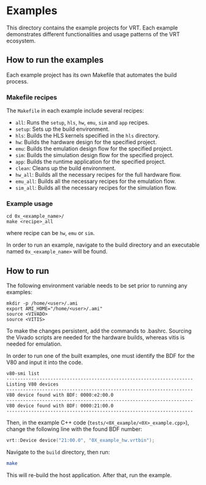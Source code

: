 # Examples

This directory contains the example projects for VRT. Each example demonstrates different functionalities and usage patterns of the VRT ecosystem.

## How to run the examples

Each example project has its own Makefile that automates the build process.

### Makefile recipes

The `Makefile` in each example include several recipes:

- `all`: Runs the `setup`, `hls`, `hw`, `emu`, `sim` and `app` recipes.
- `setup`: Sets up the build environment.
- `hls`: Builds the HLS kernels specified in the `hls` directory.
- `hw`: Builds the hardware design for the specified project.
- `emu`: Builds the emulation design flow for the specified project.
- `sim`: Builds the simulation design flow for the specified project.
- `app`: Builds the runtime application for the specified project.
- `clean`: Cleans up the build environment.
- `hw_all`: Builds all the necessary recipes for the full hardware flow.
- `emu_all`: Builds all the necessary recipes for the emulation flow.
- `sim_all`: Builds all the necessary recipes for the simulation flow.


### Example usage

```
cd 0x_<example_name>/
make <recipe>_all
```
where recipe can be `hw`, `emu` or `sim`.

In order to run an example, navigate to the build directory and an executable named `0x_<example_name>` will be found.

## How to run

The following environment variable needs to be set prior to running any examples:

```
mkdir -p /home/<user>/.ami
export AMI_HOME="/home/<user>/.ami"
source <VIVADO>
source <VITIS>
```
To make the changes persistent, add the commands to .bashrc. Sourcing the Vivado scripts are needed for the hardware builds, whereas vitis is needed for emulation.

In order to run one of the built examples, one must identify the BDF for the V80 and input it into the code.

```
v80-smi list
--------------------------------------------------------------------
Listing V80 devices 
--------------------------------------------------------------------
V80 device found with BDF: 0000:e2:00.0
--------------------------------------------------------------------
V80 device found with BDF: 0000:21:00.0
--------------------------------------------------------------------
```

Then, in the example C++ code (`tests/<0X_example/<0X>_example.cpp>`), change the following line with the found BDF number:

```C++
vrt::Device device("21:00.0", "0X_example_hw.vrtbin");
```

Navigate to the `build` directory, then run:

```bash
make
```
This will re-build the host application. After that, run the example.
